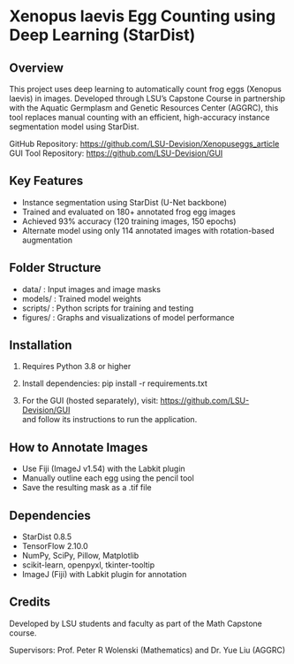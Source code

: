 Xenopus laevis Egg Counting using Deep Learning (StarDist)
===========================================================

Overview
--------
This project uses deep learning to automatically count frog eggs (Xenopus laevis) in images.
Developed through LSU’s Capstone Course in partnership with the Aquatic Germplasm and Genetic 
Resources Center (AGGRC), this tool replaces manual counting with an efficient, high-accuracy 
instance segmentation model using StarDist.

GitHub Repository: https://github.com/LSU-Devision/Xenopuseggs_article  
GUI Tool Repository: https://github.com/LSU-Devision/GUI

Key Features
------------
- Instance segmentation using StarDist (U-Net backbone)
- Trained and evaluated on 180+ annotated frog egg images
- Achieved 93% accuracy (120 training images, 150 epochs)
- Alternate model using only 114 annotated images with rotation-based augmentation

Folder Structure
----------------
- data/         : Input images and image masks
- models/       : Trained model weights
- scripts/      : Python scripts for training and testing
- figures/      : Graphs and visualizations of model performance

Installation
------------
1. Requires Python 3.8 or higher
2. Install dependencies:
   pip install -r requirements.txt

3. For the GUI (hosted separately), visit:  https://github.com/LSU-Devision/GUI  
   and follow its instructions to run the application.

How to Annotate Images
----------------------
- Use Fiji (ImageJ v1.54) with the Labkit plugin
- Manually outline each egg using the pencil tool
- Save the resulting mask as a .tif file


Dependencies
------------
- StarDist 0.8.5
- TensorFlow 2.10.0
- NumPy, SciPy, Pillow, Matplotlib
- scikit-learn, openpyxl, tkinter-tooltip
- ImageJ (Fiji) with Labkit plugin for annotation

Credits
-------
Developed by LSU students and faculty as part of the Math Capstone course.


Supervisors: Prof. Peter R Wolenski (Mathematics) and Dr. Yue Liu (AGGRC)


